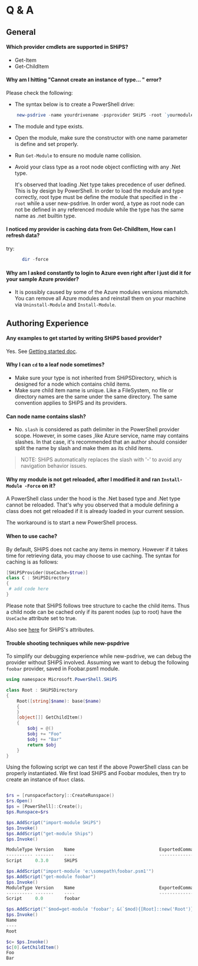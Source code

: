 # Q & A

## General

#### Which provider cmdlets are supported in SHiPS?

- Get-Item
- Get-ChildItem

#### Why am I hitting "Cannot create an instance of type... " error?

  Please check the following:

  - The syntax below is to create a PowerShell drive:

```powershell
    new-psdrive -name yourdrivename -psprovider SHiPS -root `yourmodule#yourtype`
```
  - The module and type exists.
  - Open the module, make sure the constructor with one name  parameter is define and set properly.
  - Run `Get-Module` to ensure no module name collision.
  - Avoid your class type as a root node object conflicting with any .Net type.

    It's observed that loading .Net type takes precedence of user defined.
    This is by design by PowerShell.
    In order to load the module and type correctly, root type must be define the module that specified in the `-root` while a user new-psdrive.
    In order word, a type as root node can not be defined in any referenced module while the type has the same name as .net builtin type.

#### I noticed my provider is caching data from Get-ChildItem, How can I refresh data?

  try:

``` PowerShell
      dir -force

```

#### Why am I asked constantly to login to Azure even right after I just did it for your sample Azure provider?

  - It is possibly caused by some of the Azure modules versions mismatch.
    You can remove all Azure modules and reinstall them on your machine via `Uninstall-Module` and `Install-Module`.



## Authoring Experience

#### Any examples to get started by writing SHiPS based provider?

  Yes. See [Getting started doc][gs].

#### Why I can `cd` to a leaf node sometimes?

  - Make sure your type is not inherited from SHiPSDirectory, which is designed for a node which contains child items.
  - Make sure child item name is unique. Like a FileSystem, no file or directory names are the same under the same directory.
  The same convention applies to SHiPS and its providers.

#### Can node name contains slash?

  -  No. `slash` is considered as path delimiter in the PowerShell provider scope.
    However, in some cases ,like Azure service, name may contains slashes.
    In that case, it's recommended that an author should consider split the name by slash and make them as its child items.

  >NOTE: SHiPS automatically replaces the slash with '-' to avoid any navigation behavior issues.

#### Why my module is not get reloaded, after I modified it and ran `Install-Module -Force` on it?

  A PowerShell class under the hood is the .Net based type and .Net type cannot be reloaded.
  That's why you observed that a module defining a class does not get reloaded if it is already loaded in your current session.

  The workaround is to start a new PowerShell process.

#### When to use cache?

  By default, SHiPS does not cache any items in memory.
  However if it takes time for retrieving data, you may choose to use caching.
  The syntax for caching is as follows:

   ```powershell
  [SHiPSProvider(UseCache=$true)]
  class C : SHiPSDirectory
  {
    # add code here
  }
  ```

  Please note that SHiPS follows tree structure to cache the child items.
  Thus a child node can be cached only if its parent nodes (up to root) have the `UseCache` attribute set to true.

  Also see [here][attribute] for SHiPS's attributes.

#### Trouble shooting techniques while new-pspdrive
To simplify our debugging experience while new-psdrive, we can debug the provider without SHiPS involved. Assuming we want to debug the following `foobar` provider, saved in Foobar.psm1 module.

``` powerShell
using namespace Microsoft.PowerShell.SHiPS

class Root : SHiPSDirectory
{
    Root([string]$name): base($name)
    {
    }
    [object[]] GetChildItem()
    {
        $obj = @()
        $obj += "Foo"
        $obj += "Bar"
        return $obj
    }
}


```

Using the following script we can test if the above PowerShell class can be properly instantiated.
We first load SHiPS and Foobar modules, then try to create an instance of `Root` class.

``` powerShell

$rs = [runspacefactory]::CreateRunspace()
$rs.Open()
$ps = [PowerShell]::Create();
$ps.Runspace=$rs

$ps.AddScript("import-module SHiPS")
$ps.Invoke()
$ps.AddScript("get-module Ships")
$ps.Invoke()

ModuleType Version    Name                                ExportedCommands
---------- -------    ----                                ----------------
Script     0.3.0      SHiPS

$ps.AddScript("import-module 'e:\somepath\foobar.psm1'")
$ps.AddScript("get-module foobar")
$ps.Invoke()
ModuleType Version    Name                                ExportedCommands
---------- -------    ----                                ----------------
Script     0.0        foobar

$ps.AddScript("`$mod=get-module 'foobar'; &(`$mod){[Root]::new('Root')}")
$ps.Invoke()
Name
----
Root

$c= $ps.Invoke()
$c[0].GetChildItem()
Foo
Bar

```


[attribute]: ./PublicAPIsAndMore.md
[gs]: ./README.md
